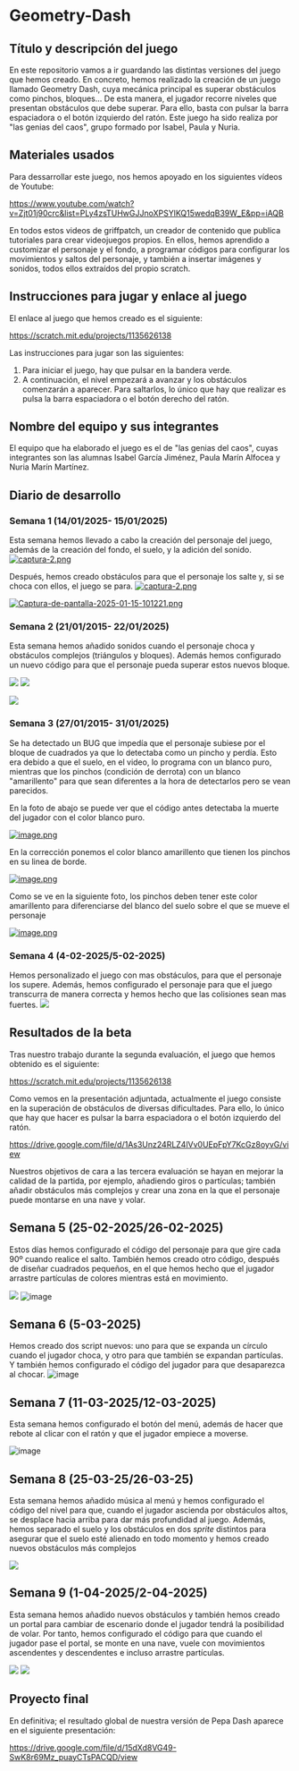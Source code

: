 
# Geometry-Dash
 

## Título y descripción del juego  
En este repositorio vamos a ir guardando las distintas versiones del juego que hemos creado. En concreto, hemos realizado la creación de un juego llamado Geometry Dash, cuya mecánica principal es superar obstáculos como pinchos, bloques...  De esta manera, el jugador recorre niveles que presentan obstáculos que debe superar. Para ello, basta con pulsar la barra espaciadora o el botón izquierdo del ratón.
Este juego ha sido realiza por "las genias del caos", grupo formado por Isabel, Paula y Nuria. 

## Materiales usados 

Para dessarrollar este juego, nos hemos apoyado en los siguientes vídeos de Youtube:

https://www.youtube.com/watch?v=Zjt01j90crc&list=PLy4zsTUHwGJJnoXPSYlKQ15wedqB39W_E&pp=iAQB 

En todos estos videos de griffpatch, un creador de contenido que publica tutoriales para crear videojuegos propios. En ellos, hemos aprendido a customizar el personaje y el fondo, a programar códigos para configurar los movimientos y saltos del personaje, y también a insertar imágenes y sonidos, todos ellos extraídos del propio scratch. 

## Instrucciones para jugar y enlace al juego  
El enlace al juego que hemos creado es el siguiente:

https://scratch.mit.edu/projects/1135626138

Las instrucciones para jugar son las siguientes: 
1. Para iniciar el juego, hay que pulsar en la bandera verde. 
2. A continuación, el nivel empezará a avanzar y los obstáculos comenzarán a aparecer. Para saltarlos, lo único que hay que realizar es pulsa la barra espaciadora o el botón derecho del ratón.

## Nombre del equipo y sus integrantes 

 El equipo que ha elaborado el juego es el de "las genias del caos", cuyas integrantes son las alumnas Isabel García Jiménez, Paula Marín Alfocea y Nuria Marín Martínez. 

## Diario de desarrollo 

 
 ### Semana 1 (14/01/2025- 15/01/2025)
Esta semana hemos llevado a cabo la creación del personaje del juego, además de la creación del fondo, el suelo, y la adición del sonido.  
[![captura-2.png](https://i.postimg.cc/pL5LBPWt/captura-2.png)](https://postimg.cc/xXYQfDNs)

Después, hemos creado obstáculos para que el personaje los salte y, si se choca con ellos, el juego se para.
[![captura-2.png](https://i.postimg.cc/pL5LBPWt/captura-2.png)](https://postimg.cc/xXYQfDNs)

[![Captura-de-pantalla-2025-01-15-101221.png](https://i.postimg.cc/k5c3QHbm/Captura-de-pantalla-2025-01-15-101221.png)](https://postimg.cc/f3JrZBC2) 

###  Semana 2 (21/01/2015- 22/01/2025)

Esta semana hemos añadido sonidos cuando el personaje choca y obstáculos complejos (triángulos y bloques). Además hemos configurado un nuevo código para que el  personaje pueda superar estos nuevos bloque.

![](https://i.postimg.cc/8cgP8C4r/Captura-de-pantalla-2025-01-21-142007.png)
![](https://i.postimg.cc/52K44gpJ/Captura-de-pantalla-2025-01-21-142229.png)

![](https://i.postimg.cc/XvZVp5DC/Captura-de-pantalla-2025-01-22-101513.png)

### Semana 3 (27/01/2015- 31/01/2025)


Se ha detectado un BUG que impedía que el personaje subiese por el bloque de cuadrados ya que lo detectaba como un pincho y perdía. Esto era debido a que el suelo, en el video, lo programa con un blanco puro, mientras que los pinchos (condición de derrota) con un blanco "amarillento" para que sean diferentes a la hora de detectarlos pero se vean parecidos.

En la foto de abajo se puede ver que el código antes detectaba la muerte del jugador con el color blanco puro.

[![image.png](https://i.postimg.cc/Nfg74XLr/image.png)](https://postimg.cc/s1NhfvYV)


En la corrección ponemos el color blanco amarillento que tienen los pinchos en su linea de borde.

[![image.png](https://i.postimg.cc/5NwTHLTY/image.png)](https://postimg.cc/0bycFM8P)

Como se ve en la siguiente foto, los pinchos deben tener este color amarillento para diferenciarse del blanco del suelo sobre el que se mueve el personaje

[![image.png](https://i.postimg.cc/QxHVhNyy/image.png)](https://postimg.cc/7frqN4D3)

### Semana 4 (4-02-2025/5-02-2025)
Hemos personalizado el juego con mas obstáculos, para que el personaje los supere. Además, hemos configurado el personaje para que el juego transcurra de manera correcta y hemos hecho que las colisiones sean mas fuertes.
![](https://i.postimg.cc/4NNpVFZc/Captura-de-pantalla-2025-02-05-101703.png) 

 
## Resultados de la beta

Tras nuestro trabajo durante la segunda evaluación, el juego que hemos obtenido es el siguiente: 


https://scratch.mit.edu/projects/1135626138 

Como vemos en la presentación adjuntada, actualmente el juego consiste en la superación de obstáculos de diversas dificultades. Para ello, lo único que hay que hacer  es pulsar la barra espaciadora o el botón izquierdo del ratón.

https://drive.google.com/file/d/1As3Unz24RLZ4lVv0UEpFpY7KcGz8oyvG/view

 Nuestros objetivos de cara a las tercera evaluación se hayan en mejorar la calidad de la partida, por ejemplo, añadiendo giros o partículas; también añadir obstáculos más complejos y crear una zona en la que el personaje puede montarse en una nave y volar.


## Semana 5 (25-02-2025/26-02-2025)

Estos días hemos configurado el código del personaje para que gire cada 90º cuando realice el salto. También hemos creado otro código, después de diseñar cuadrados pequeños, en el que hemos hecho que el jugador arrastre partículas de colores mientras está en movimiento.

![](https://i.postimg.cc/jdZ7fXjT/Captura-de-pantalla-2-2025-02-26-101603.png)
![image](https://github.com/user-attachments/assets/ff050747-a4e6-479e-9bb1-ec29b72646d9)

## Semana 6 (5-03-2025)

Hemos creado dos script nuevos: uno para que se expanda un círculo cuando el jugador choca, y otro para que también se expandan partículas. Y también hemos configurado el código del jugador para que desaparezca al chocar.
![image](https://github.com/user-attachments/assets/cb5a4799-35c6-46df-a0c5-9e3914b80adb)

## Semana 7 (11-03-2025/12-03-2025)
Esta semana hemos configurado el botón del menú, además de hacer que rebote al clicar con el ratón y que el jugador empiece a moverse.

![image](https://github.com/user-attachments/assets/c173ddbe-b62e-4d9d-aa44-a2465a921898)

## Semana 8 (25-03-25/26-03-25)
Esta semana hemos añadido música al menú y hemos configurado el código del nivel para que, cuando el jugador ascienda por obstáculos altos, se desplace hacia arriba para dar más profundidad al juego. Además, hemos separado el suelo y los obstáculos en dos *sprite* distintos para asegurar que el suelo esté alienado en todo momento y hemos creado nuevos obstáculos más complejos

![](https://i.postimg.cc/651h3383/Captura-de-pantalla-2025-03-26-101206.png)

## Semana 9 (1-04-2025/2-04-2025)

Esta semana hemos añadido nuevos obstáculos y también hemos creado un portal para cambiar de escenario donde el jugador tendrá la posibilidad de volar. Por tanto, hemos configurado el código para que cuando el jugador pase el portal, se monte en una nave, vuele con movimientos ascendentes y descendentes e incluso arrastre partículas.

![](https://i.postimg.cc/6QbtMZnD/Captura-de-pantalla-2025-04-01-142531.png)
![](https://i.postimg.cc/q7h5d69f/Captura-de-pantalla2-2025-04-01-142608.png)
 
## Proyecto final
 En definitiva; el resultado global de nuestra versión de Pepa Dash aparece en el siguiente presentación:
 
 https://drive.google.com/file/d/15dXd8VG49-SwK8r69Mz_puayCTsPACQD/view 
 




